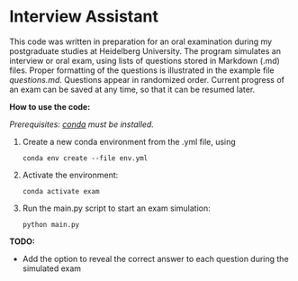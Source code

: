 # Interview Assistant

This code was written in preparation for an oral examination during my postgraduate studies at Heidelberg University. The program simulates an interview or oral exam, using lists of questions stored in Markdown (.md) files. Proper formatting of the questions is illustrated in the example file *questions.md*. Questions appear in randomized order. Current progress of an exam can be saved at any time, so that it can be resumed later.



**How to use the code:**

*Prerequisites: [conda](https://docs.conda.io/en/latest/) must be installed.*

1. Create a new conda environment from the .yml file, using 

   ```
   conda env create --file env.yml
   ```

2. Activate the environment:

   ```
   conda activate exam
   ```

4. Run the main.py script to start an exam simulation:

   ```
   python main.py
   ```



**TODO:**

- Add the option to reveal the correct answer to each question during the simulated exam
